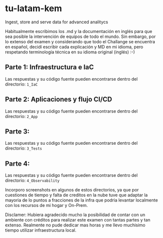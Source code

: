 # tu-latam-kem
Ingest, store and serve data for advanced analitycs

Habitualmente escribimos los .md y la documentación en inglés para que sea posible la intervención de equipos de todo el mundo. Sin embargo, por lo extenso del examen y considerando que todo el Challange se encuentra en español, decidí escribir cada explicación y MD en mi idioma, pero respetando terminología técnica en su idioma original (inglés) :-)

## Parte 1: Infraestructura e IaC
Las respuestas y su código fuente pueden encontrarse dentro del directorio: `1_IaC`

## Parte 2: Aplicaciones y flujo CI/CD
Las respuestas y su código fuente pueden encontrarse dentro del directorio: `2_App`

## Parte 3:
Las respuestas y su código fuente pueden encontrarse dentro del directorio: `3_Tests`

## Parte 4:
Las respuestas y su código fuente pueden encontrarse dentro del directorio: `4_Observability`

Incorporo screenshots en algunos de estos directorios, ya que por cuestiones de tiempo y falta de creditos en la nube tuve que adaptar la mayoria de lo puntos a fracciones de la infra que podria levantar localmente con los recursos de mi hogar y On-Prem.

Disclamer: Hubiera agradecido mucho la posibilidad de contar con un ambiente con créditos para realizar este examen con tantas partes y tan extenso. Realmente no pude dedicar mas horas y me llevo muchisimo tiempo utilizar infraestructura local.